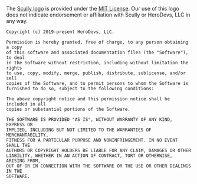 The [Scully logo][1] is provided under the [MIT License][2].
Our use of this logo does not indicate endorsement or affiliation
with Scully or HeroDevs, LLC in any way.

```
Copyright (c) 2019-present HeroDevs, LLC.

Permission is hereby granted, free of charge, to any person obtaining a copy
of this software and associated documentation files (the "Software"), to deal
in the Software without restriction, including without limitation the rights
to use, copy, modify, merge, publish, distribute, sublicense, and/or sell
copies of the Software, and to permit persons to whom the Software is
furnished to do so, subject to the following conditions:

The above copyright notice and this permission notice shall be included in all
copies or substantial portions of the Software.

THE SOFTWARE IS PROVIDED "AS IS", WITHOUT WARRANTY OF ANY KIND, EXPRESS OR
IMPLIED, INCLUDING BUT NOT LIMITED TO THE WARRANTIES OF MERCHANTABILITY,
FITNESS FOR A PARTICULAR PURPOSE AND NONINFRINGEMENT. IN NO EVENT SHALL THE
AUTHORS OR COPYRIGHT HOLDERS BE LIABLE FOR ANY CLAIM, DAMAGES OR OTHER
LIABILITY, WHETHER IN AN ACTION OF CONTRACT, TORT OR OTHERWISE, ARISING FROM,
OUT OF OR IN CONNECTION WITH THE SOFTWARE OR THE USE OR OTHER DEALINGS IN THE
SOFTWARE.
```

[1]: https://github.com/scullyio/scully/tree/main/assets/logos
[2]: https://github.com/scullyio/scully/blob/main/LICENSE